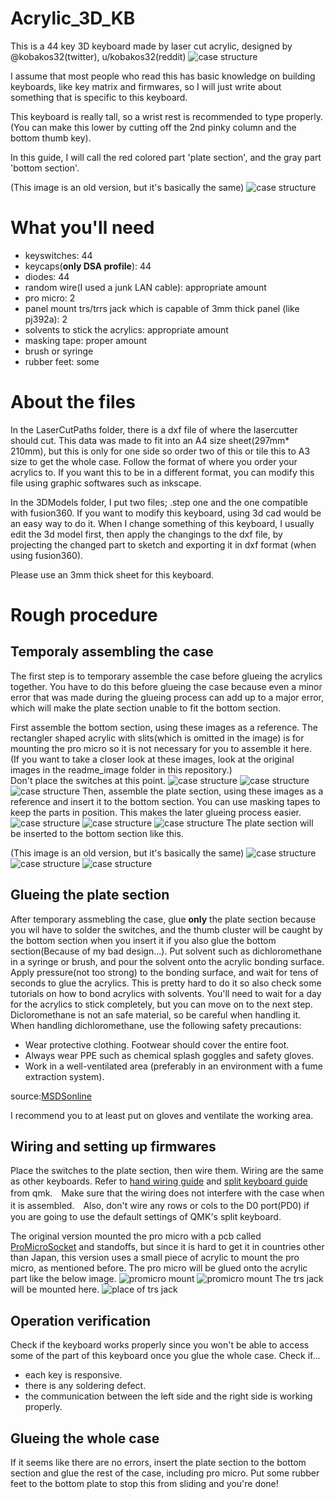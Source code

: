 # Acrylic_3D_KB
This is a 44 key 3D keyboard made by laser cut acrylic, designed by @kobakos32(twitter), u/kobakos32(reddit)
![case structure](/readme_images/3dkbd2.jpeg)

I assume that most people who read this has basic knowledge on building keyboards, like key matrix and firmwares, so I will just write about something that is specific to this keyboard.

This keyboard is really tall, so a wrist rest is recommended to type properly.(You can make this lower by cutting off the 2nd pinky column and the bottom thumb key).

In this guide, I will call the red colored part 'plate section', and the gray part 'bottom section'.

(This image is an old version, but it's basically the same)
![case structure](/readme_images/irowake.png)

# What you'll need
- keyswitches: 44
- keycaps(**only DSA profile**): 44
- diodes: 44
- random wire(I used a junk LAN cable): appropriate amount
- pro micro: 2
- panel mount trs/trrs jack which is capable of 3mm thick panel (like pj392a): 2
- solvents to stick the acrylics: appropriate amount
- masking tape: proper amount
- brush or syringe
- rubber feet: some

# About the files
In the LaserCutPaths folder, there is a dxf file of where the lasercutter should cut. This data was made to fit into an A4 size sheet(297mm* 210mm), but this is only for one side so order two of this or tile this to A3 size to get the whole case. Follow the format of where you order your acrylics to. If you want this to be in a different format, you can modify this file using graphic softwares such as inkscape.

In the 3DModels folder, I put two files; .step one and the one compatible with fusion360. If you want to modify this keyboard, using 3d cad would be an easy way to do it. When I change something of this keyboard, I usually edit the 3d model first, then apply the changings to the dxf file, by projecting the changed part to sketch and exporting it in dxf format (when using fusion360).

Please use an 3mm thick sheet for this keyboard.

# Rough procedure

## Temporaly assembling the case
The first step is to temporary assemble the case before glueing the acrylics together. You have to do this before glueing the case because even a minor error that was made during the glueing process can add up to a major error, which will make the plate section unable to fit the bottom section. 

First assemble the bottom section, using these images as a reference. The rectangler shaped acrylic with slits(which is omitted in the image) is for mounting the pro micro so it is not necessary for you to assemble it here.  
(If you want to take a closer look at these images, look at the original images in the readme_image folder in this repository.)  
Don't place the switches at this point.
![case structure](/readme_images/bottom_bunnkai.png)
![case structure](/readme_images/bottom_bunnkai_2.png)
![case structure](/readme_images/bottom_bunnkai_3.png)
Then, assemble the plate section, using these images as a reference and insert it to the bottom section. You can use masking tapes to keep the parts in position. This makes the later glueing process easier.
![case structure](/readme_images/top_bunnkai_maue.png)
![case structure](/readme_images/top_bunnkai_naname.png)
![case structure](/readme_images/top_bunnkai_sita.png)
The plate section will be inserted to the bottom section like this.

(This image is an old version, but it's basically the same)
![case structure](/readme_images/top_bottom_intersect.png)
![case structure](/readme_images/top_bottom_intersect-2.png)
![case structure](/readme_images/top_bottom_interset_3.png)

## Glueing the plate section
After temporary assmebling the case, glue **only** the plate section because you wil have to solder the switches, and the thumb cluster will be caught by the bottom section when you insert it if you also glue the bottom section(Because of my bad design...). Put solvent such as dichloromethane in a syringe or brush, and pour the solvent onto the acrylic bonding surface. Apply pressure(not too strong) to the bonding surface, and wait for tens of seconds to glue the acrylics. This is pretty hard to do it so also check some tutorials on how to bond acrylics with solvents. You'll need to wait for a day for the acrylics to stick completely, but you can move on to the next step.  
Dicloromethane is not an safe material, so be careful when handling it.
When handling dichloromethane, use the following safety precautions:
- Wear protective clothing. Footwear should cover the entire foot.
- Always wear PPE such as chemical splash goggles and safety gloves.
- Work in a well-ventilated area (preferably in an environment with a fume extraction system).

source:[MSDSonline](https://www.msdsonline.com/2015/02/20/dichloromethane-methylene-chloride-hazards-safety-information/)

I recommend you to at least put on gloves and ventilate the working area.

## Wiring and setting up firmwares
Place the switches to the plate section, then wire them. Wiring are the same as other keyboards. Refer to [hand wiring guide](https://beta.docs.qmk.fm/using-qmk/guides/keyboard-building/hand_wire) and [split keyboard guide](https://beta.docs.qmk.fm/using-qmk/hardware-features/feature_split_keyboard) from qmk.　Make sure that the wiring does not interfere with the case when it is assembled.　Also, don't wire any rows or cols to the D0 port(PD0) if you are going to use the default settings of QMK's split keyboard.

The original version mounted the pro micro with a pcb called [ProMicroSocket](https://booth.pm/ja/items/1073313) and standoffs, but since it is hard to get it in countries other than Japan, this version uses a small piece of acrylic to mount the pro micro, as mentioned before. The pro micro will be glued onto the acrylic part like the below image.
![promicro mount](/readme_images/promicro_mount.png)
![promicro mount](/readme_images/promicro_mount_2.png)
The trs jack will be mounted here.
![place of trs jack](/readme_images/trs_jack_place.png)

## Operation verification
Check if the keyboard works properly since you won't be able to access some of the part of this keyboard once you glue the whole case.
Check if...
- each key is responsive.
- there is any soldering defect.
- the communication between the left side and the right side is working properly.

## Glueing the whole case
If it seems like there are no errors, insert the plate section to the bottom section and glue the rest of the case, including pro micro. Put some rubber feet to the bottom plate to stop this from sliding and you're done!
